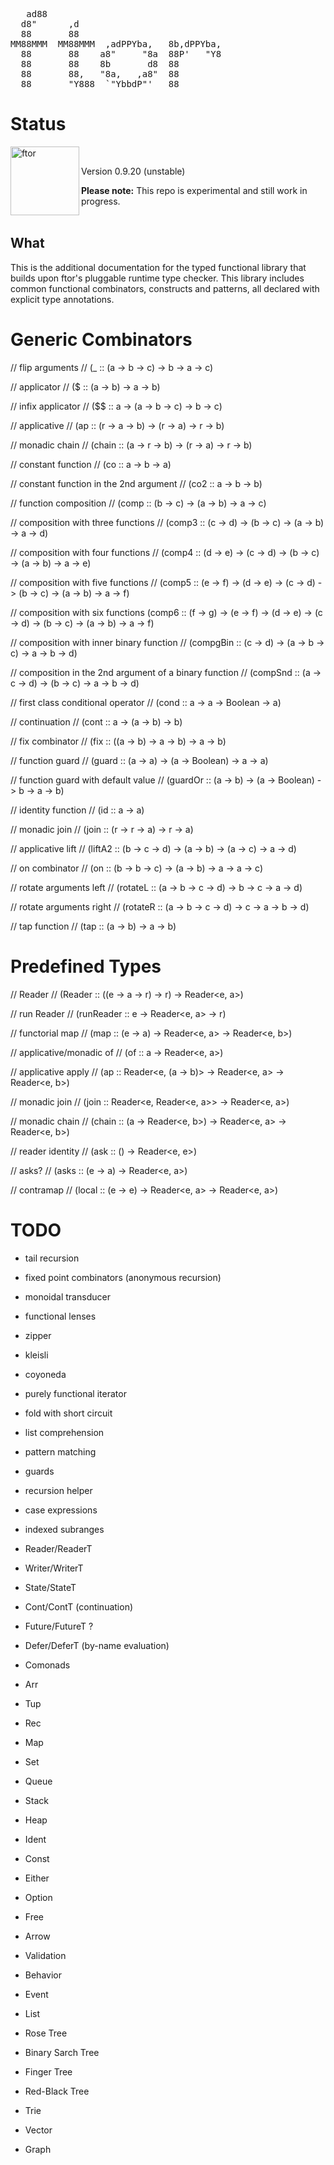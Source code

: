 <pre>
   ad88                                   
  d8"      ,d                             
  88       88                             
MM88MMM  MM88MMM  ,adPPYba,   8b,dPPYba,  
  88       88    a8"     "8a  88P'   "Y8  
  88       88    8b       d8  88          
  88       88,   "8a,   ,a8"  88          
  88       "Y888  `"YbbdP"'   88          
</pre>

# Status

<img src="https://i.stack.imgur.com/UqCPm.png?s=328&g=1" height="110" alt="ftor" align="left">

<br>

Version 0.9.20 (unstable)

**Please note:** This repo is experimental and still work in progress.
<br><br>

## What

This is the additional documentation for the typed functional library that builds upon ftor's pluggable runtime type checker. This library includes common functional combinators, constructs and patterns, all declared with explicit type annotations.

# Generic Combinators


// flip arguments
// (_ :: (a -> b -> c) -> b -> a -> c)

// applicator
// ($ :: (a -> b) -> a -> b)


// infix applicator
// ($$ :: a -> (a -> b -> c) -> b -> c)


// applicative
// (ap :: (r -> a -> b) -> (r -> a) -> r -> b)


// monadic chain
// (chain :: (a -> r -> b) -> (r -> a) -> r -> b)


// constant function
// (co :: a -> b -> a)


// constant function in the 2nd argument
// (co2 :: a -> b -> b)


// function composition
// (comp :: (b -> c) -> (a -> b) -> a -> c)


// composition with three functions
// (comp3 :: (c -> d) -> (b -> c) -> (a -> b) -> a -> d)


// composition with four functions
// (comp4 :: (d -> e) -> (c -> d) -> (b -> c) -> (a -> b) -> a -> e)


// composition with five functions
// (comp5 :: (e -> f) -> (d -> e) -> (c -> d) -> (b -> c) -> (a -> b) -> a -> f)


// composition with six functions
(comp6 :: (f -> g) -> (e -> f) -> (d -> e) -> (c -> d) -> (b -> c) -> (a -> b) -> a -> f)


// composition with inner binary function
// (compgBin :: (c -> d) -> (a -> b -> c) -> a -> b -> d)


// composition in the 2nd argument of a binary function
// (compSnd :: (a -> c -> d) -> (b -> c) -> a -> b -> d)


// first class conditional operator
// (cond :: a -> a -> Boolean -> a)


// continuation
// (cont :: a -> (a -> b) -> b)


// fix combinator
// (fix :: ((a -> b) -> a -> b) -> a -> b)


// function guard
// (guard :: (a -> a) -> (a -> Boolean) -> a -> a)


// function guard with default value
// (guardOr :: (a -> b) -> (a -> Boolean) -> b -> a -> b)


// identity function
// (id :: a -> a)


// monadic join
// (join :: (r -> r -> a) -> r -> a)


// applicative lift
// (liftA2 :: (b -> c -> d) -> (a -> b) -> (a -> c) -> a -> d)


// on combinator
// (on :: (b -> b -> c) -> (a -> b) -> a -> a -> c)


// rotate arguments left
// (rotateL :: (a -> b -> c -> d) -> b -> c -> a -> d)


// rotate arguments right
// (rotateR :: (a -> b -> c -> d) -> c -> a -> b -> d)


// tap function
// (tap :: (a -> b) -> a -> b)


# Predefined Types


// Reader
// (Reader :: ((e -> a -> r) -> r) -> Reader<e, a>)


// run Reader
// (runReader :: e -> Reader<e, a> -> r)


// functorial map
// (map :: (e -> a) -> Reader<e, a> -> Reader<e, b>)


// applicative/monadic of
// (of :: a -> Reader<e, a>)


// applicative apply
// (ap :: Reader<e, (a -> b)> -> Reader<e, a> -> Reader<e, b>)


// monadic join
// (join :: Reader<e, Reader<e, a>> -> Reader<e, a>)


// monadic chain
// (chain :: (a -> Reader<e, b>) -> Reader<e, a> -> Reader<e, b>)


// reader identity
// (ask :: () -> Reader<e, e>)


// asks?
// (asks :: (e -> a) -> Reader<e, a>)


// contramap
// (local :: (e -> e) -> Reader<e, a> -> Reader<e, a>)


# TODO

* tail recursion
* fixed point combinators (anonymous recursion)
* monoidal transducer
* functional lenses
* zipper
* kleisli
* coyoneda
* purely functional iterator
* fold with short circuit
* list comprehension
* pattern matching
* guards
* recursion helper
* case expressions
* indexed subranges

* Reader/ReaderT
* Writer/WriterT
* State/StateT
* Cont/ContT (continuation)
* Future/FutureT ?
* Defer/DeferT (by-name evaluation)
* Comonads

* Arr
* Tup
* Rec
* Map
* Set
* Queue
* Stack
* Heap
* Ident
* Const
* Either
* Option
* Free
* Arrow
* Validation
* Behavior
* Event
* List
* Rose Tree
* Binary Sarch Tree
* Finger Tree
* Red-Black Tree
* Trie
* Vector
* Graph